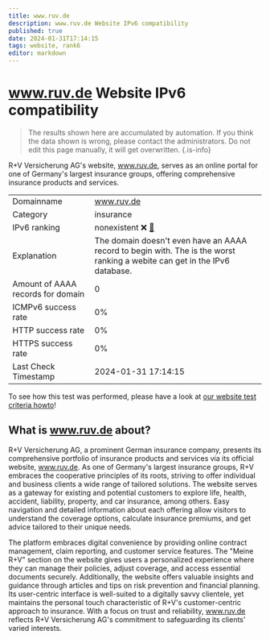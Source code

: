 ```yaml
---
title: www.ruv.de
description: www.ruv.de Website IPv6 compatibility
published: true
date: 2024-01-31T17:14:15
tags: website, rank6
editor: markdown
---
```


# www.ruv.de Website IPv6 compatibility

> The results shown here are accumulated by automation. If you think the data shown is wrong, please contact the administrators. 
> Do not edit this page manually, it will get overwritten.
{.is-info}

R+V Versicherung AG's website, www.ruv.de, serves as an online portal for one of Germany's largest insurance groups, offering comprehensive insurance products and services.


|   |   |
| - | - |
| Domainname | www.ruv.de
| Category | insurance |
| IPv6 ranking | nonexistent :x: [🔗](/howto/ranking) |
| Explanation | The domain doesn't even have an AAAA record to begin with. The is the worst ranking a webite can get in the IPv6 database. |
| Amount of AAAA records for domain | 0 |
| ICMPv6 success rate | 0%|
| HTTP success rate | 0% |
| HTTPS success rate | 0% |
| Last Check Timestamp | 2024-01-31 17:14:15 |

To see how this test was performed, please have a look at [our website test criteria howto](/howto/testcriteria/website)!


## What is www.ruv.de about?
R+V Versicherung AG, a prominent German insurance company, presents its comprehensive portfolio of insurance products and services via its official website, www.ruv.de. As one of Germany's largest insurance groups, R+V embraces the cooperative principles of its roots, striving to offer individual and business clients a wide range of tailored solutions. The website serves as a gateway for existing and potential customers to explore life, health, accident, liability, property, and car insurance, among others. Easy navigation and detailed information about each offering allow visitors to understand the coverage options, calculate insurance premiums, and get advice tailored to their unique needs.

The platform embraces digital convenience by providing online contract management, claim reporting, and customer service features. The "Meine R+V" section on the website gives users a personalized experience where they can manage their policies, adjust coverage, and access essential documents securely. Additionally, the website offers valuable insights and guidance through articles and tips on risk prevention and financial planning. Its user-centric interface is well-suited to a digitally savvy clientele, yet maintains the personal touch characteristic of R+V's customer-centric approach to insurance. With a focus on trust and reliability, www.ruv.de reflects R+V Versicherung AG's commitment to safeguarding its clients' varied interests.


